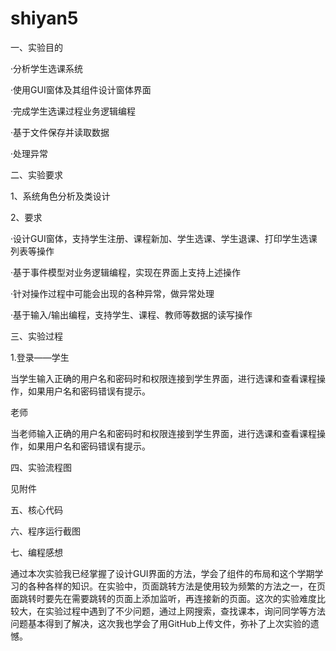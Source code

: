# shiyan5
一、实验目的

·分析学生选课系统

·使用GUI窗体及其组件设计窗体界面

·完成学生选课过程业务逻辑编程

·基于文件保存并读取数据

·处理异常

二、实验要求

1、系统角色分析及类设计

2、要求

·设计GUI窗体，支持学生注册、课程新加、学生选课、学生退课、打印学生选课列表等操作

·基于事件模型对业务逻辑编程，实现在界面上支持上述操作

·针对操作过程中可能会出现的各种异常，做异常处理

·基于输入/输出编程，支持学生、课程、教师等数据的读写操作

三、实验过程

1.登录——学生

当学生输入正确的用户名和密码时和权限连接到学生界面，进行选课和查看课程操作，如果用户名和密码错误有提示。

老师

当老师输入正确的用户名和密码时和权限连接到学生界面，进行选课和查看课程操作，如果用户名和密码错误有提示。

四、实验流程图

见附件

五、核心代码

六、程序运行截图

七、编程感想

通过本次实验我已经掌握了设计GUI界面的方法，学会了组件的布局和这个学期学习的各种各样的知识。在实验中，页面跳转方法是使用较为频繁的方法之一，在页面跳转时要先在需要跳转的页面上添加监听，再连接新的页面。这次的实验难度比较大，在实验过程中遇到了不少问题，通过上网搜索，查找课本，询问同学等方法问题基本得到了解决，这次我也学会了用GitHub上传文件，弥补了上次实验的遗憾。


